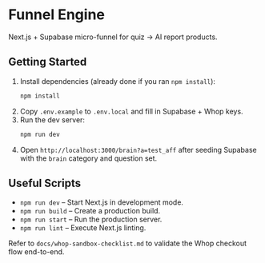 # Funnel Engine

Next.js + Supabase micro-funnel for quiz → AI report products.

## Getting Started

1. Install dependencies (already done if you ran `npm install`):
   ```bash
   npm install
   ```
2. Copy `.env.example` to `.env.local` and fill in Supabase + Whop keys.
3. Run the dev server:
   ```bash
   npm run dev
   ```
4. Open `http://localhost:3000/brain?a=test_aff` after seeding Supabase with the `brain` category and question set.

## Useful Scripts
- `npm run dev` – Start Next.js in development mode.
- `npm run build` – Create a production build.
- `npm run start` – Run the production server.
- `npm run lint` – Execute Next.js linting.

Refer to `docs/whop-sandbox-checklist.md` to validate the Whop checkout flow end-to-end.

